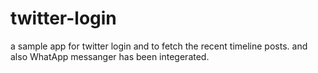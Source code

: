 twitter-login
=============

a sample app for twitter login and to fetch the recent timeline posts.
and also WhatApp messanger has been integerated.
